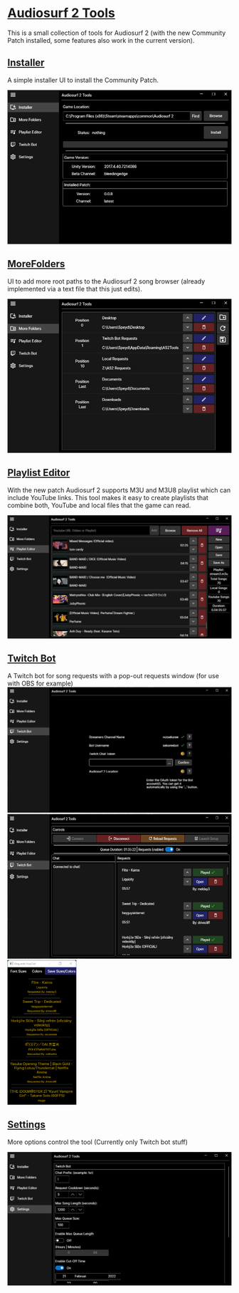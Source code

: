 # <u> Audiosurf 2 Tools </u>

This is a small collection of tools for Audiosurf 2 (with the new Community Patch installed, some features also work in the current version).


## <u> Installer </u>

A simple installer UI to install the Community Patch.

<img src="Assets/installer.png" alt="Image of the Installer UI">


## <u> MoreFolders </u>

UI to add more root paths to the Audiosurf 2 song browser (already implemented via a text file that this just edits).

<img src="Assets/morefolders.png" alt="Image if the MoreFolders UI">


## <u> Playlist Editor </u>

With the new patch Audiosurf 2 supports M3U and M3U8 playlist which can include YouTube links.
This tool makes it easy to create playlists that combine both, YouTube and local files that the game can read.

<img src="Assets/playlisteditor.png" alt="Image of the Playlist Editor UI">

## <u> Twitch Bot </u>

A Twitch bot for song requests with a pop-out requests window (for use with OBS for example)
<img src="Assets/twitchbotsetup.png" alt="Image of the Twitch bot setup">
<img src="Assets/twitchbot.png" alt="Image of the Twitch bot UIs" Height="325">
<img src="Assets/twitchbotpopout.png" alt="Image of the Twitch bot UIs" Height="325">

## <u> Settings </u>

More options control the tool (Currently only Twitch bot stuff)

<img src="Assets/settings.png" alt="Image of the Settings UI">
